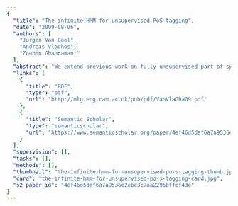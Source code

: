 ```yaml
---
{
  "title": "The infinite HMM for unsupervised PoS tagging",
  "date": "2009-08-06",
  "authors": [
    "Jurgen Van Gael",
    "Andreas Vlachos",
    "Zoubin Ghahramani"
  ],
  "abstract": "We extend previous work on fully unsupervised part-of-speech tagging. Using a non-parametric version of the HMM, called the infinite HMM (iHMM), we address the problem of choosing the number of hidden states in unsupervised Markov models for PoS tagging. We experiment with two non-parametric priors, the Dirichlet and Pitman-Yor processes, on the Wall Street Journal dataset using a parallelized implementation of an iHMM inference algorithm. We evaluate the results with a variety of clustering evaluation metrics and achieve equivalent or better performances than previously reported. Building on this promising result we evaluate the output of the unsupervised PoS tagger as a direct replacement for the output of a fully supervised PoS tagger for the task of shallow parsing and compare the two evaluations.",
  "links": [
    {
      "title": "PDF",
      "type": "pdf",
      "url": "http://mlg.eng.cam.ac.uk/pub/pdf/VanVlaGha09.pdf"
    },
    {
      "title": "Semantic Scholar",
      "type": "semanticscholar",
      "url": "https://www.semanticscholar.org/paper/4ef46d5daf6a7a9536e2ebe3c7aa2296bffcf43e"
    }
  ],
  "supervision": [],
  "tasks": [],
  "methods": [],
  "thumbnail": "the-infinite-hmm-for-unsupervised-po-s-tagging-thumb.jpg",
  "card": "the-infinite-hmm-for-unsupervised-po-s-tagging-card.jpg",
  "s2_paper_id": "4ef46d5daf6a7a9536e2ebe3c7aa2296bffcf43e"
}
---
```


